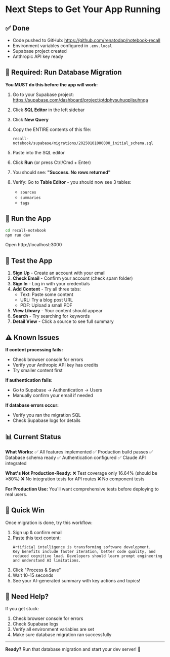 # Next Steps to Get Your App Running

## ✅ Done
- Code pushed to GitHub: https://github.com/renatodap/notebook-recall
- Environment variables configured in `.env.local`
- Supabase project created
- Anthropic API key ready

## 🔧 Required: Run Database Migration

**You MUST do this before the app will work:**

1. Go to your Supabase project: https://supabase.com/dashboard/project/ptdphysuhuqplisuhnqa

2. Click **SQL Editor** in the left sidebar

3. Click **New Query**

4. Copy the ENTIRE contents of this file:
   ```
   recall-notebook/supabase/migrations/20250101000000_initial_schema.sql
   ```

5. Paste into the SQL editor

6. Click **Run** (or press Ctrl/Cmd + Enter)

7. You should see: **"Success. No rows returned"**

8. Verify: Go to **Table Editor** - you should now see 3 tables:
   - `sources`
   - `summaries`
   - `tags`

## 🚀 Run the App

```bash
cd recall-notebook
npm run dev
```

Open http://localhost:3000

## 🧪 Test the App

1. **Sign Up** - Create an account with your email
2. **Check Email** - Confirm your account (check spam folder)
3. **Sign In** - Log in with your credentials
4. **Add Content** - Try all three tabs:
   - Text: Paste some content
   - URL: Try a blog post URL
   - PDF: Upload a small PDF
5. **View Library** - Your content should appear
6. **Search** - Try searching for keywords
7. **Detail View** - Click a source to see full summary

## ⚠️ Known Issues

**If content processing fails:**
- Check browser console for errors
- Verify your Anthropic API key has credits
- Try smaller content first

**If authentication fails:**
- Go to Supabase → Authentication → Users
- Manually confirm your email if needed

**If database errors occur:**
- Verify you ran the migration SQL
- Check Supabase logs for details

## 📊 Current Status

**What Works:**
✅ All features implemented
✅ Production build passes
✅ Database schema ready
✅ Authentication configured
✅ Claude API integrated

**What's Not Production-Ready:**
❌ Test coverage only 16.64% (should be ≥80%)
❌ No integration tests for API routes
❌ No component tests

**For Production Use:** You'll want comprehensive tests before deploying to real users.

## 🎯 Quick Win

Once migration is done, try this workflow:

1. Sign up & confirm email
2. Paste this text content:
   ```
   Artificial intelligence is transforming software development.
   Key benefits include faster iteration, better code quality, and
   reduced cognitive load. Developers should learn prompt engineering
   and understand AI limitations.
   ```
3. Click "Process & Save"
4. Wait 10-15 seconds
5. See your AI-generated summary with key actions and topics!

## 💬 Need Help?

If you get stuck:
1. Check browser console for errors
2. Check Supabase logs
3. Verify all environment variables are set
4. Make sure database migration ran successfully

---

**Ready?** Run that database migration and start your dev server! 🚀
